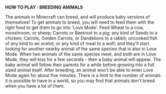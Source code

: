 **HOW TO PLAY : BREEDING ANIMALS**

The animals in Minecraft can breed, and will produce baby versions of themselves! To get animals to breed, you will need to feed them with the right food to get them to go into 'Love Mode'.
Feed Wheat to a cow, mooshroom, or sheep; Carrots or Beetroot to a pig; any kind of Seeds to a chicken; Carrots, Golden Carrots, or Dandelions to a rabbit; uncooked fish of any kind to an ocelot; or any kind of meat to a wolf; and they'll start looking for another nearby animal of the same species that is also in Love Mode.
When two animals of the same species meet, and both are in Love Mode, they will kiss for a few seconds - then a baby animal will appear. The baby animal will follow their parents for a while before growing into a full sized animal itself.
After breeding, an animal won't be able to enter Love Mode again for about five minutes.
There is a limit to the number of animals it is possible to have in a world, so you may find that animals don't breed when you have a lot of them.